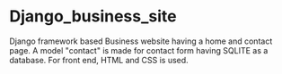 # Django_business_site
Django framework based Business website having a home and contact page. A model "contact" is made for contact form having SQLITE as a database. For front end, HTML and CSS is used.
